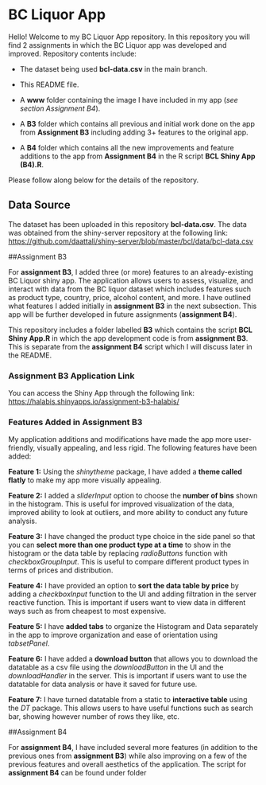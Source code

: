 # BC Liquor App

Hello! Welcome to my BC Liquor App repository. In this repository you will find 2 assignments in which the BC Liquor app was developed and improved. Repository contents include:

* The dataset being used **bcl-data.csv** in the main branch.

* This README file.

* A **www** folder containing the image I have included in my app (*see section Assignment B4*).

* A **B3** folder which contains all previous and initial work done on the app from **Assignment B3** including adding 3+ features to the original app.

* A **B4** folder which contains all the new improvements and feature additions to the app from **Assignment B4** in the R script **BCL Shiny App (B4).R**. 

Please follow along below for the details of the repository.

## Data Source
The dataset has been uploaded in this repository **bcl-data.csv**. The data was obtained from the shiny-server repository at the following link: https://github.com/daattali/shiny-server/blob/master/bcl/data/bcl-data.csv

##Assignment B3

For **assignment B3**, I added three (or more) features to an already-existing BC Liquor shiny app. The application allows users to assess, visualize, and interact with data from the BC liquor dataset which includes features such as product type, country, price, alcohol content, and more. I have outlined what features I added initially in **assignment B3** in the next subsection. This app will be further developed in future assignments (**assignment B4**).

This repository includes a folder labelled **B3** which contains the script **BCL Shiny App.R** in which the app development code is from **assignment B3**. This is separate from the **assignment B4** script which I will discuss later in the README.

### Assignment B3 Application Link

You can access the Shiny App through the following link: https://halabis.shinyapps.io/assignment-b3-halabis/ 

### Features Added in Assignment B3

My application additions and modifications have made the app more user-friendly, visually appealing, and less rigid. The following features have been added:

**Feature 1:** Using the *shinytheme* package, I have added a **theme called flatly** to make my app more visually appealing.

**Feature 2:** I added a *sliderInput* option to choose the **number of bins** shown in the histogram. This is useful for improved visualization of the data, improved ability to look at outliers, and more ability to conduct any future analysis.

**Feature 3:** I have changed the product type choice in the side panel so that you can **select more than one product type at a time** to show in the histogram or the data table by replacing *radioButtons* function with *checkboxGroupInput*. This is useful to compare different product types in terms of prices and distribution.

**Feature 4:** I have provided an option to **sort the data table by price** by adding a *checkboxInput* function to the UI and adding filtration in the server reactive function. This is important if users want to view data in different ways such as from cheapest to most expensive.

**Feature 5:** I have **added tabs** to organize the Histogram and Data separately in the app to improve organization and ease of orientation using *tabsetPanel*.

**Feature 6:** I have added a **download button** that allows you to download the datatable as a csv file using the *downloadButton* in the UI and the *downloadHandler* in the server. This is important if users want to use the datatable for data analysis or have it saved for future use.

**Feature 7:** I have turned datatable from a static to **interactive table** using the *DT* package. This allows users to have useful functions such as search bar, showing however number of rows they like, etc.

##Assignment B4 

For **assignment B4**, I have included several more features (in addition to the previous ones from **assignment B3**) while also improving on a few of the previous features and overall aesthetics of the application. The script for **assignment B4** can be found under folder 

